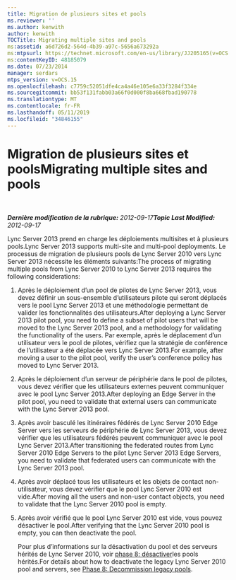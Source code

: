 ```yaml
---
title: Migration de plusieurs sites et pools
ms.reviewer: ''
ms.author: kenwith
author: kenwith
TOCTitle: Migrating multiple sites and pools
ms:assetid: a6d726d2-564d-4b39-a97c-5656a673292a
ms:mtpsurl: https://technet.microsoft.com/en-us/library/JJ205165(v=OCS.15)
ms:contentKeyID: 48185079
ms.date: 07/23/2014
manager: serdars
mtps_version: v=OCS.15
ms.openlocfilehash: c7759c52051dfe4ca4a46e105e6a33f3284f334e
ms.sourcegitcommit: bb53f131fabb03a66f0d000f8ba668fbad190778
ms.translationtype: MT
ms.contentlocale: fr-FR
ms.lasthandoff: 05/11/2019
ms.locfileid: "34846155"
---
```

<div data-xmlns="http://www.w3.org/1999/xhtml">

<div class="topic" data-xmlns="http://www.w3.org/1999/xhtml" data-msxsl="urn:schemas-microsoft-com:xslt" data-cs="http://msdn.microsoft.com/en-us/">

<div data-asp="http://msdn2.microsoft.com/asp">

# <a name="migrating-multiple-sites-and-pools"></a><span data-ttu-id="e63e4-102">Migration de plusieurs sites et pools</span><span class="sxs-lookup"><span data-stu-id="e63e4-102">Migrating multiple sites and pools</span></span>

</div>

<div id="mainSection">

<div id="mainBody">

<span> </span>

<span data-ttu-id="e63e4-103">_**Dernière modification de la rubrique:** 2012-09-17_</span><span class="sxs-lookup"><span data-stu-id="e63e4-103">_**Topic Last Modified:** 2012-09-17_</span></span>

<span data-ttu-id="e63e4-104">Lync Server 2013 prend en charge les déploiements multisites et à plusieurs pools.</span><span class="sxs-lookup"><span data-stu-id="e63e4-104">Lync Server 2013 supports multi-site and multi-pool deployments.</span></span> <span data-ttu-id="e63e4-105">Le processus de migration de plusieurs pools de Lync Server 2010 vers Lync Server 2013 nécessite les éléments suivants:</span><span class="sxs-lookup"><span data-stu-id="e63e4-105">The process of migrating multiple pools from Lync Server 2010 to Lync Server 2013 requires the following considerations:</span></span>

1.  <span data-ttu-id="e63e4-106">Après le déploiement d’un pool de pilotes de Lync Server 2013, vous devez définir un sous-ensemble d’utilisateurs pilote qui seront déplacés vers le pool Lync Server 2013 et une méthodologie permettant de valider les fonctionnalités des utilisateurs.</span><span class="sxs-lookup"><span data-stu-id="e63e4-106">After deploying a Lync Server 2013 pilot pool, you need to define a subset of pilot users that will be moved to the Lync Server 2013 pool, and a methodology for validating the functionality of the users.</span></span> <span data-ttu-id="e63e4-107">Par exemple, après le déplacement d’un utilisateur vers le pool de pilotes, vérifiez que la stratégie de conférence de l’utilisateur a été déplacée vers Lync Server 2013.</span><span class="sxs-lookup"><span data-stu-id="e63e4-107">For example, after moving a user to the pilot pool, verify the user’s conference policy has moved to Lync Server 2013.</span></span>

2.  <span data-ttu-id="e63e4-108">Après le déploiement d’un serveur de périphérie dans le pool de pilotes, vous devez vérifier que les utilisateurs externes peuvent communiquer avec le pool Lync Server 2013.</span><span class="sxs-lookup"><span data-stu-id="e63e4-108">After deploying an Edge Server in the pilot pool, you need to validate that external users can communicate with the Lync Server 2013 pool.</span></span>

3.  <span data-ttu-id="e63e4-109">Après avoir basculé les itinéraires fédérés de Lync Server 2010 Edge Server vers les serveurs de périphérie de Lync Server 2013, vous devez vérifier que les utilisateurs fédérés peuvent communiquer avec le pool Lync Server 2013.</span><span class="sxs-lookup"><span data-stu-id="e63e4-109">After transitioning the federated routes from Lync Server 2010 Edge Servers to the pilot Lync Server 2013 Edge Servers, you need to validate that federated users can communicate with the Lync Server 2013 pool.</span></span>

4.  <span data-ttu-id="e63e4-110">Après avoir déplacé tous les utilisateurs et les objets de contact non-utilisateur, vous devez vérifier que le pool Lync Server 2010 est vide.</span><span class="sxs-lookup"><span data-stu-id="e63e4-110">After moving all the users and non-user contact objects, you need to validate that the Lync Server 2010 pool is empty.</span></span>

5.  <span data-ttu-id="e63e4-111">Après avoir vérifié que le pool Lync Server 2010 est vide, vous pouvez désactiver le pool.</span><span class="sxs-lookup"><span data-stu-id="e63e4-111">After verifying that the Lync Server 2010 pool is empty, you can then deactivate the pool.</span></span>
    
    <span data-ttu-id="e63e4-112">Pour plus d’informations sur la désactivation du pool et des serveurs hérités de Lync Server 2010, voir [phase 8: désactiver](phase-8-decommission-legacy-pools.md)les pools hérités.</span><span class="sxs-lookup"><span data-stu-id="e63e4-112">For details about how to deactivate the legacy Lync Server 2010 pool and servers, see [Phase 8: Decommission legacy pools](phase-8-decommission-legacy-pools.md).</span></span>

</div>

<span> </span>

</div>

</div>

</div>

